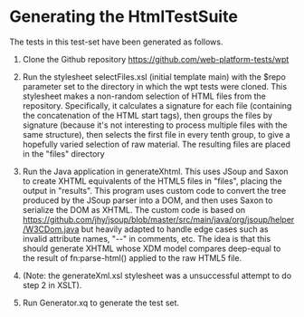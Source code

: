 # Generating the HtmlTestSuite

The tests in this test-set have been generated as follows.

1. Clone the Github repository https://github.com/web-platform-tests/wpt

2. Run the stylesheet selectFiles.xsl (initial template main) with the $repo parameter set to the directory in which the wpt tests were cloned. 
This stylesheet makes a non-random selection of HTML files from the repository. Specifically, it calculates a signature for each file (containing the concatenation of the HTML start tags), then groups the files by signature (because it's not interesting to process multiple files with the same structure), then selects the first file in every tenth group, to give a hopefully varied selection of raw material. The resulting files are placed in the "files" directory

3. Run the Java application in generateXhtml. This uses JSoup and Saxon to create XHTML equivalents of the HTML5 files in "files", placing the output in "results". This program uses custom code to convert the tree produced by the JSoup parser into a DOM, and then uses Saxon to serialize the DOM as XHTML. The custom code is based on  https://github.com/jhy/jsoup/blob/master/src/main/java/org/jsoup/helper/W3CDom.java but heavily adapted to handle edge cases such as invalid attribute names, "--" in comments, etc. The idea is that this should generate XHTML whose XDM model compares deep-equal to the result of fn:parse-html() applied to the raw HTML5 file.
4. (Note: the generateXml.xsl stylesheet was a unsuccessful attempt to do step 2 in XSLT).

5. Run Generator.xq to generate the test set.
